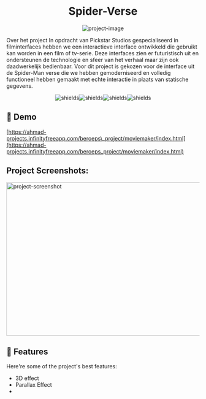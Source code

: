 <h1 align="center" id="title">Spider-Verse</h1>

<p align="center"><img src="https://socialify.git.ci/school-Ahmad/Into-the-Spider-Verse./image?language=1&amp;owner=1&amp;name=1&amp;stargazers=1&amp;theme=Light" alt="project-image"></p>

<p id="description">Over het project In opdracht van Pickstar Studios gespecialiseerd in filminterfaces hebben we een interactieve interface ontwikkeld die gebruikt kan worden in een film of tv-serie. Deze interfaces zien er futuristisch uit en ondersteunen de technologie en sfeer van het verhaal maar zijn ook daadwerkelijk bedienbaar. Voor dit project is gekozen voor de interface uit de Spider-Man verse die we hebben gemoderniseerd en volledig functioneel hebben gemaakt met echte interactie in plaats van statische gegevens.</p>

<p align="center"><img src="![Languages](https://img.shields.io/badge/Languages-JavaScript%2CHTML%2CCSS-blue)" alt="shields"><img src="![Last Commit](https://img.shields.io/github/last-commit/school-Ahmad/Into-the-Spider-Verse?style=flat-square)" alt="shields"><img src="![License](https://img.shields.io/badge/License-MIT-green?style=flat-square)" alt="shields"><img src="![Project Status](https://img.shields.io/badge/Status-Completed-brightgreen?style=flat-square)" alt="shields"></p>

<h2>🚀 Demo</h2>

[https://ahmad-projects.infinityfreeapp.com/beroeps\_project/moviemaker/index.html](https://ahmad-projects.infinityfreeapp.com/beroeps_project/moviemaker/index.html)

<h2>Project Screenshots:</h2>

<img src="https://ahmadarab.nl/assets/SpiderMovie-XqgiOZa5.png" alt="project-screenshot" width="900" height="400/">

  
  
<h2>🧐 Features</h2>

Here're some of the project's best features:

*   3D effect
*   Parallax Effect
*   
